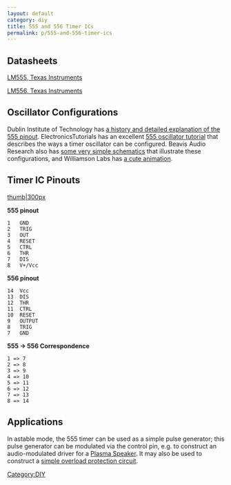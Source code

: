 ```yaml
---
layout: default
category: diy
title: 555 and 556 Timer ICs
permalink: p/555-and-556-timer-ics
---
```


Datasheets
----------

[LM555, Texas Instruments](http://www.ti.com/lit/ds/symlink/lm555.pdf)

[LM556, Texas Instruments](http://www.ti.com/lit/ds/symlink/lm556.pdf)

Oscillator Configurations
-------------------------

Dublin Institute of Technology has [a history and detailed explanation of the 555 pinout](http://www.electronics.dit.ie/staff/mtully/555%20folder/555%20timer.htm). ElectronicsTutorials has an excellent [555 oscillator tutorial](http://www.electronics-tutorials.ws/waveforms/555_oscillator.html) that describes the ways a timer oscillator can be configured. Beavis Audio Research also has [some very simple schematics](http://www.beavisaudio.com/library/555/555.htm) that illustrate these configurations, and Williamson Labs has [a cute animation](http://www.williamson-labs.com/480_555.htm).

Timer IC Pinouts
----------------

[thumb|300px](/File:555-556_pinout.png "wikilink")

**555 pinout**

    1   GND
    2   TRIG
    3   OUT
    4   RESET
    5   CTRL
    6   THR
    7   DIS
    8   V+/Vcc

**556 pinout**

    14  Vcc
    13  DIS
    12  THR
    11  CTRL
    10  RESET
    9   OUTPUT
    8   TRIG
    7   GND

**555 → 556 Correspondence**

    1 => 7
    2 => 8
    3 => 9
    4 => 10
    5 => 11
    6 => 12
    7 => 13
    8 => 14

Applications
------------

In astable mode, the 555 timer can be used as a simple pulse generator; this pulse generator can be modulated via the control pin, e.g. to construct an audio-modulated driver for a [Plasma Speaker](/Plasma_Speaker "wikilink"). It may also be used to construct a [simple overload protection circuit](http://creation-electronics.blogspot.com/2011/01/overload-protection-circuit-using-555.html).

[Category:DIY](/Category:DIY "wikilink")
